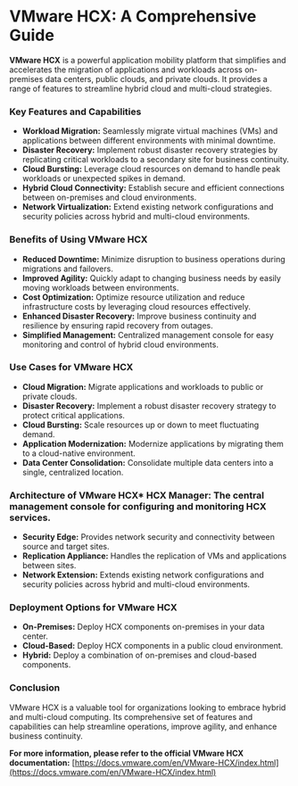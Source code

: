# VMware HCX: A Comprehensive Guide

**VMware HCX** is a powerful application mobility platform that simplifies and accelerates the migration of applications and workloads across on-premises data centers, public clouds, and private clouds. It provides a range of features to streamline hybrid cloud and multi-cloud strategies.

### Key Features and Capabilities

* **Workload Migration:** Seamlessly migrate virtual machines (VMs) and applications between different environments with minimal downtime.
* **Disaster Recovery:** Implement robust disaster recovery strategies by replicating critical workloads to a secondary site for business continuity.
* **Cloud Bursting:** Leverage cloud resources on demand to handle peak workloads or unexpected spikes in demand.
* **Hybrid Cloud Connectivity:** Establish secure and efficient connections between on-premises and cloud environments.
* **Network Virtualization:** Extend existing network configurations and security policies across hybrid and multi-cloud environments.

### Benefits of Using VMware HCX

* **Reduced Downtime:** Minimize disruption to business operations during migrations and failovers.
* **Improved Agility:** Quickly adapt to changing business needs by easily moving workloads between environments.
* **Cost Optimization:** Optimize resource utilization and reduce infrastructure costs by leveraging cloud resources effectively.
* **Enhanced Disaster Recovery:** Improve business continuity and resilience by ensuring rapid recovery from outages.
* **Simplified Management:** Centralized management console for easy monitoring and control of hybrid cloud environments.

### Use Cases for VMware HCX

* **Cloud Migration:** Migrate applications and workloads to public or private clouds.
* **Disaster Recovery:** Implement a robust disaster recovery strategy to protect critical applications.
* **Cloud Bursting:** Scale resources up or down to meet fluctuating demand.
* **Application Modernization:** Modernize applications by migrating them to a cloud-native environment.
* **Data Center Consolidation:** Consolidate multiple data centers into a single, centralized location.

### Architecture of VMware HCX* **HCX Manager:** The central management console for configuring and monitoring HCX services.
* **Security Edge:** Provides network security and connectivity between source and target sites.
* **Replication Appliance:** Handles the replication of VMs and applications between sites.
* **Network Extension:** Extends existing network configurations and security policies across hybrid and multi-cloud environments.

### Deployment Options for VMware HCX

* **On-Premises:** Deploy HCX components on-premises in your data center.
* **Cloud-Based:** Deploy HCX components in a public cloud environment.
* **Hybrid:** Deploy a combination of on-premises and cloud-based components.

### Conclusion

VMware HCX is a valuable tool for organizations looking to embrace hybrid and multi-cloud computing. Its comprehensive set of features and capabilities can help streamline operations, improve agility, and enhance business continuity.

**For more information, please refer to the official VMware HCX documentation:** [https://docs.vmware.com/en/VMware-HCX/index.html](https://docs.vmware.com/en/VMware-HCX/index.html)